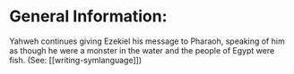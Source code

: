 # General Information:

Yahweh continues giving Ezekiel his message to Pharaoh, speaking of him as though he were a monster in the water and the people of Egypt were fish. (See: [[writing-symlanguage]])